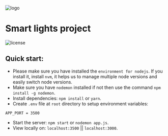 ![logo](https://upload.wikimedia.org/wikipedia/commons/6/6b/Noun_Project_lightbulb_icon_1263005_cc.svg)

# Smart lights project

![license](https://img.shields.io/badge/license-MIT-blue.svg)

## Quick start:

- Please make sure you have installed the `environment for nodejs`. If you install it, install `nvm`, it helps us to manage multiple node versions and easily switch node versions.
- Make sure you have `nodemon` installed if not then use the command `npm install -g nodemon`.
- Install dependencies: `npm install` or `yarn`.
- Create `.env` file at `root` directory to setup environment variables:

```
APP_PORT = 3500
```

- Start the server: `npm start` or `nodemon app.js`.
- View locally on: `localhost:3500` || `localhost:3000`.
